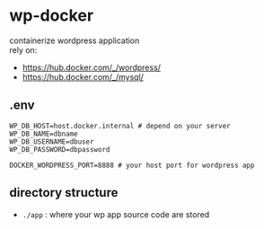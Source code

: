 # wp-docker

containerize wordpress application  
rely on:
* https://hub.docker.com/_/wordpress/
* https://hub.docker.com/_/mysql/

## .env

```
WP_DB_HOST=host.docker.internal # depend on your server
WP_DB_NAME=dbname
WP_DB_USERNAME=dbuser
WP_DB_PASSWORD=dbpassword

DOCKER_WORDPRESS_PORT=8888 # your host port for wordpress app
```

## directory structure
* `./app` : where your wp app source code are stored
